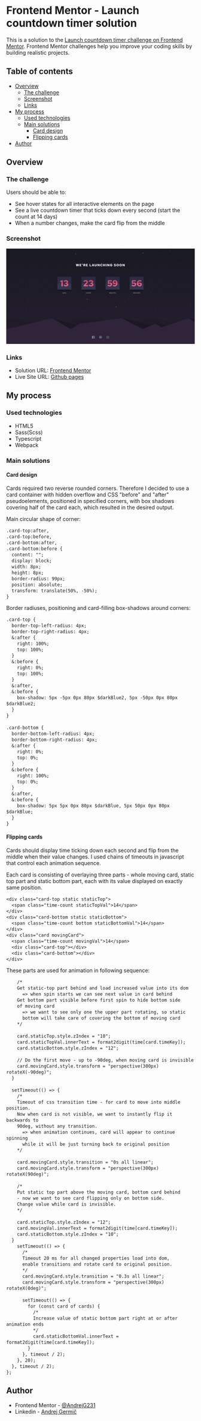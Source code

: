 # Frontend Mentor - Launch countdown timer solution

This is a solution to the [Launch countdown timer challenge on Frontend Mentor](https://www.frontendmentor.io/challenges/launch-countdown-timer-N0XkGfyz-). Frontend Mentor challenges help you improve your coding skills by building realistic projects.

## Table of contents

- [Overview](#overview)
  - [The challenge](#the-challenge)
  - [Screenshot](#screenshot)
  - [Links](#links)
- [My process](#my-process)
  - [Used technologies](#used-technologies)
  - [Main solutions](#main-solutions)
    - [Card design](#card-design)
    - [Flipping cards](#flipping-cards)
- [Author](#author)

## Overview

### The challenge

Users should be able to:

- See hover states for all interactive elements on the page
- See a live countdown timer that ticks down every second (start the count at 14 days)
- When a number changes, make the card flip from the middle

### Screenshot
![Screen Shot](/Screenshot.png?raw=true)
### Links

- Solution URL: [Frontend Mentor](https://www.frontendmentor.io/solutions/launch-countdown-timer-made-with-webpack-html-sass-typescript-DmwF0X_kQ)
- Live Site URL: [Github pages](https://andrejg231.github.io/Launch-countdown-timer/)

## My process

### Used technologies

- HTML5
- Sass(Scss)
- Typescript
- Webpack

### Main solutions

#### Card design

Cards required two reverse rounded corners. Therefore I decided to use a card container with hidden overflow and CSS "before" and "after" pseudoelements, positioned in specified corners, with box shadows covering half of the card each, which resulted in the desired output.

Main circular shape of corner:

```
.card-top:after,
.card-top:before,
.card-bottom:after,
.card-bottom:before {
  content: "";
  display: block;
  width: 8px;
  height: 8px;
  border-radius: 99px;
  position: absolute;
  transform: translate(50%, -50%);
}
```

Border radiuses, positioning and card-filling box-shadows around corners:

```
.card-top {
  border-top-left-radius: 4px;
  border-top-right-radius: 4px;
  &:after {
    right: 100%;
    top: 100%;
  }
  &:before {
    right: 0%;
    top: 100%;
  }
  &:after,
  &:before {
    box-shadow: 5px -5px 0px 80px $darkBlue2, 5px -50px 0px 80px $darkBlue2;
  }
}

.card-bottom {
  border-bottom-left-radius: 4px;
  border-bottom-right-radius: 4px;
  &:after {
    right: 0%;
    top: 0%;
  }
  &:before {
    right: 100%;
    top: 0%;
  }
  &:after,
  &:before {
    box-shadow: 5px 5px 0px 80px $darkBlue, 5px 50px 0px 80px $darkBlue;
  }
}
```

#### Flipping cards

Cards should display time ticking down each second and flip from the middle when their value changes. I used chains of timeouts in javascript that control each animation sequence.

Each card is consisting of overlaying three parts - whole moving card, static top part and static bottom part, each with its value displayed on exactly same position.

```
<div class="card-top static staticTop">
  <span class="time-count staticTopVal">14</span>
</div>
<div class="card-bottom static staticBottom">
  <span class="time-count bottom staticBottomVal">14</span>
</div>
<div class="card movingCard">
  <span class="time-count movingVal">14</span>
  <div class="card-top"></div>
  <div class="card-bottom"></div>
</div>
```


These parts are used for animation in following sequence:

```
    /*
    Get static-top part behind and load increased value into its dom
      => when spin starts we can see next value in card behind
    Get bottom part visible before first spin to hide bottom side
    of moving card
      => we want to see only one the upper part rotating, so static
      bottom will take care of covering the bottom of moving card
    */

    card.staticTop.style.zIndex = "10";
    card.staticTopVal.innerText = format2digit(time[card.timeKey]);
    card.staticBottom.style.zIndex = "12";

    // Do the first move - up to -90deg, when moving card is invisible
    card.movingCard.style.transform = "perspective(300px) rotateX(-90deg)";
  }

  setTimeout(() => {
    /*
    Timeout of css transition time - for card to move into middle position.
    Now when card is not visible, we want to instantly flip it backwards to
    90deg, without any transition.
      => when animation continues, card will appear to continue spinning
      while it will be just turning back to original position
    */

    card.movingCard.style.transition = "0s all linear";
    card.movingCard.style.transform = "perspective(300px) rotateX(90deg)";

    /*
    Put static top part above the moving card, bottom card behind
    - now we want to see card flipping only on bottom side.
    Change value while card is invisible.
    */

    card.staticTop.style.zIndex = "12";
    card.movingVal.innerText = format2digit(time[card.timeKey]);
    card.staticBottom.style.zIndex = "10";
  }
    setTimeout(() => {
      /*
      Timeout 20 ms for all changed properties load into dom,
      enable transitions and rotate card to original position.
      */
      card.movingCard.style.transition = "0.3s all linear";
      card.movingCard.style.transform = "perspective(300px) rotateX(0deg)";

      setTimeout(() => {
        for (const card of cards) {
          /*
          Increase value of static bottom part right at or after animation ends
          */
          card.staticBottomVal.innerText = format2digit(time[card.timeKey]);
        }
      }, timeout / 2);
    }, 20);
  }, timeout / 2);
};
```

## Author

- Frontend Mentor - [@AndrejG231](https://www.frontendmentor.io/profile/AndrejG231)
- Linkedin - [Andrej Germič](https://www.linkedin.com/in/andrej-germic)
